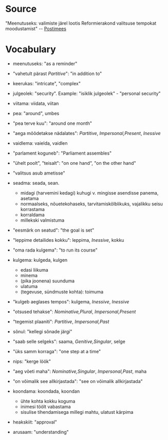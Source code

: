 # Source

"Meenutuseks: valimiste järel lootis Reformierakond valitsuse tempokat moodustamist" -- [Postimees][1]

[1]: http://poliitika.postimees.ee/3141719/meenutuseks-valimiste-jarel-lootis-reformierakond-valitsuse-tempokat-moodustamist

# Vocabulary

- meenutuseks: "as a reminder"

- "vahetult pärast *Partitive*": "in addition to"

- keerukas: "intricate", "complex"

- julgeolek: "security". Example: "isiklik julgeolek" - "personal security"

- viitama: viidata, viitan

- pea: "around", umbes

- "pea terve kuu": "around one month"

- "aega mõõdetakse nädalates": *Partitive*, *Impersonal,Present*, *Inessive*

- vaidlema: vaielda, vaidlen

- "parlament koguneb": "Parliament assembles"

- "ühelt poolt", "teisalt": "on one hand", "on the other hand"

- "valitsus asub ametisse" 

- seadma: seada, sean. 
  - midagi (harvemini kedagi) kuhugi v. mingisse asendisse panema, asetama
  - normaalseks, nõuetekohaseks, tarvitamiskõlblikuks, vajalikku seisu korrastama
  - korraldama
  - millekski valmistuma

- "eesmärk on seatud": "the goal is set"

- "leppime detailides kokku": leppima, *Inessive*, kokku

- "oma rada kulgema": "to run its course"

- kulgema: kulgeda, kulgen
  - edasi liikuma
  - minema
  - (pika joonena) suunduma
  - ulatuma
  - (tegevuse, sündmuste kohta): toimuma

- "kulgeb aeglases tempos": kulgema, *Inessive*, *Inessive*

- "otsused tehakse": *Nominative,Plural*, *Impersonal,Present*

- "tegemist plaaniti": *Partitive*, *Impersonal,Past*

- sõnul: "kellegi sõnade järgi"

- "saab selle selgeks": saama, *Genitive,Singular*, selge

- "üks samm korraga": "one step at a time"

- nips: "kerge löök"

- "aeg võeti maha": *Nominative,Singular*, *Impersonal,Past*, maha

- "on võimalik see allkirjastada": "see on võimalik allkirjastada"

- koondama: koondada, koondan
  - ühte kohta kokku koguma
  - inimesi töölt vabastama
  - sisulise tihendamisega millegi mahtu, ulatust kärpima

- heakskiit: "approval"

- arusaam: "understanding"
 
